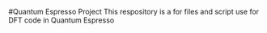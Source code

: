 #Quantum Espresso Project
This respository is a for files and script use for DFT code in Quantum Espresso
